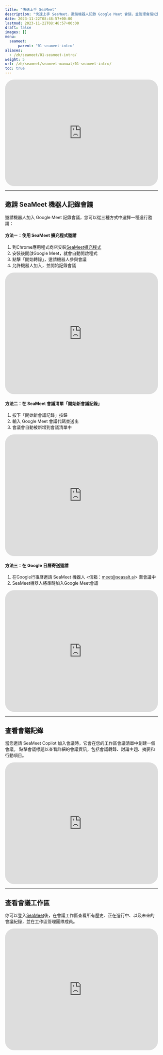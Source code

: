 ```yaml
---
title: "快速上手 SeaMeet"
description: "快速上手 SeaMeet，邀請機器人記錄 Google Meet 會議，並管理會議紀錄。支援擴充程式、自動加入及行事曆邀請功能。"
date: 2023-11-22T08:48:57+00:00
lastmod: 2023-11-22T08:48:57+00:00
draft: false
images: []
menu:
  seameet:
      parent: "01-seameet-intro"
aliases:
  - /zh/seameet/01-seameet-intro/
weight: 5
url: /zh/seameet/seameet-manual/01-seameet-intro/
toc: true
---
```


   <iframe width="100%" height="350px" src="https://www.youtube.com/embed/?listType=playlist&list=PL8K7_LTqly46YJX0IGL767cwCatlDU2JU&index=4" title="YouTube video player" frameborder="0" allow="accelerometer; autoplay; clipboard-write; encrypted-media; gyroscope; picture-in-picture" allowfullscreen style="border-radius: 30px;"></iframe>

-------------------
## 邀請 SeaMeet 機器人記錄會議

邀請機器人加入 Google Meet 記錄會議，您可以從三種方式中選擇一種進行邀請：

#### 方法ㄧ：使用 SeaMeet 擴充程式邀請
1. 到Chrome應用程式商店安裝[SeaMeet擴充程式](https://chrome.google.com/webstore/detail/seameet-ai-meeting-minute/gkkhkniggakfgioeeclbllpihmipkcmn)
2. 安裝後開啟Google Meet，就會自動開啟程式
3. 點擊「開始轉錄」，邀請機器人參與會議
4. 允許機器人加入，並開始記錄會議

  <iframe width="100%" height="400" src="https://www.youtube.com/embed/?listType=playlist&list=PL8K7_LTqly46YJX0IGL767cwCatlDU2JU&index=6" title="YouTube video player" frameborder="0" allow="accelerometer; autoplay; clipboard-write; encrypted-media; gyroscope; picture-in-picture" allowfullscreen style="border-radius: 30px;"></iframe>

#### 方法二：在 SeaMeet 會議清單「開始新會議記錄」
1. 按下「開始新會議記錄」按鈕
2. 輸入 Google Meet 會議代碼並送出
3. 會議會自動被新增到會議清單中

  <iframe width="100%" height="400" src="https://www.youtube.com/embed/?listType=playlist&list=PL8K7_LTqly46YJX0IGL767cwCatlDU2JU&index=7" title="YouTube video player" frameborder="0" allow="accelerometer; autoplay; clipboard-write; encrypted-media; gyroscope; picture-in-picture" allowfullscreen style="border-radius: 30px;"></iframe>

#### 方法三：在 Google 日曆寄送邀請
1. 在Google行事曆邀請 SeaMeet 機器人 <信箱：meet@seasalt.ai> 至會議中
2. SeaMeet機器人將準時加入Google Meet會議


  <iframe width="100%" height="400" src="https://www.youtube.com/embed/?listType=playlist&list=PL8K7_LTqly46YJX0IGL767cwCatlDU2JU&index=5" title="YouTube video player" frameborder="0" allow="accelerometer; autoplay; clipboard-write; encrypted-media; gyroscope; picture-in-picture" allowfullscreen style="border-radius: 30px;"></iframe>


-------------------
## 查看會議記錄

當您邀請 SeaMeet Copilot 加入會議時，它會在您的工作區會議清單中創建一個會議。
點擊會議標題以查看詳細的會議資訊，包括會議轉錄、討論主題、摘要和行動項目。

  <iframe width="100%" height="400" src="https://www.youtube.com/embed/?listType=playlist&list=PL8K7_LTqly46YJX0IGL767cwCatlDU2JU&index=1" title="YouTube video player" frameborder="0" allow="accelerometer; autoplay; clipboard-write; encrypted-media; gyroscope; picture-in-picture" allowfullscreen style="border-radius: 30px;"></iframe>

-------------------
## 查看會議工作區

你可以登入[SeaMeet](https://meet.seasalt.ai/)後，在會議工作區查看所有歷史、正在進行中、以及未來的會議紀錄，並在工作區管理團隊成員。

  <iframe width="100%" height="400" src="https://www.youtube.com/embed/THfQGLIlq7g" title="YouTube video player" frameborder="0" allow="accelerometer; autoplay; clipboard-write; encrypted-media; gyroscope; picture-in-picture" allowfullscreen style="border-radius: 30px;"></iframe>

